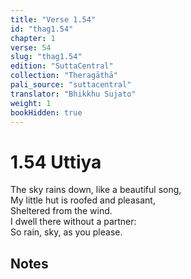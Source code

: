 ```yaml
---
title: "Verse 1.54"
id: "thag1.54"
chapter: 1
verse: 54
slug: "thag1.54"
edition: "SuttaCentral"
collection: "Theragāthā"
pali_source: "suttacentral"
translator: "Bhikkhu Sujato"
weight: 1
bookHidden: true
---
```


# 1.54 Uttiya

The sky rains down, like a beautiful song,  
My little hut is roofed and pleasant,  
Sheltered from the wind.  
I dwell there without a partner:  
So rain, sky, as you please.  

## Notes